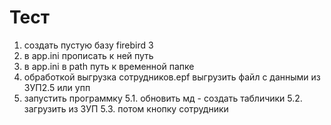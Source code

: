 # Тест
1. создать пустую базу firebird 3
2. в app.ini прописать к ней путь
3. в app.ini в path  путь к временной папке
4. обработкой  выгрузка сотрудников.epf выгрузить файл с данными из ЗУП2.5 или упп
5. запустить программку 
   5.1. обновить мд - создать табличики
   5.2. загрузить из ЗУП
   5.3. потом кнопку сотрудники

